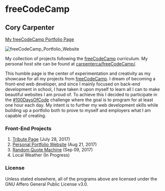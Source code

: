 # freeCodeCamp

## Cory Carpenter

<a href="https://carpenterca.github.io/freeCodeCamp/" target="_blank">My freeCodeCamp Portfolio Page</a>

![freeCodeCamp_Portfolio_Website](http://i.imgur.com/MqCATmc.jpg)

My collection of projects following the <a href="https://www.freecodecamp.org/" target="_blank">freeCodeCamp</a> curriculum. My personal host site can be found at <a href="https://carpenterca.github.io/freeCodeCamp/" target="_blank">carpenterca/freeCodeCamp/</a>.

This humble page is the center of experimentation and creativity as my showcase for all my projects from <a href="https://www.freecodecamp.org/" target="_blank">freeCodeCamp</a>. I dream of becoming a front-end web developer, and since I mainly focused on back-end development in school, I have taken it upon myself to learn all I can to make beautiful websites I am proud of. To achieve this I decided to participate in the <a href="https://medium.freecodecamp.org/join-the-100daysofcode-556ddb4579e4" target="_blank">#100DaysOfCode</a> challenge where the goal is to program for at least one hour each day. My intent is to further my web development skills while building up a portfolio both to prove to myself and employers what I am capable of creating.

### Front-End Projects

1. <a href="https://carpenterca.github.io/freeCodeCamp/01-Tribute-Page/" target="_blank">Tribute Page</a></strong> (July 28, 2017)
2. <a href="https://carpenterca.github.io/freeCodeCamp/02-Personal-Portfolio/" target="_blank">Personal Portfolio Website</a></strong> (Aug 21, 2017)
3. <a href="https://carpenterca.github.io/freeCodeCamp/03-Quote-Machine/" target="_blank">Random Quote Machine</a></strong> (Sep 09, 2017)
4. Local Weather (In Progress)


### License

Unless stated elsewhere, all of the programs above are licensed under the GNU Affero General Public License v3.0.
